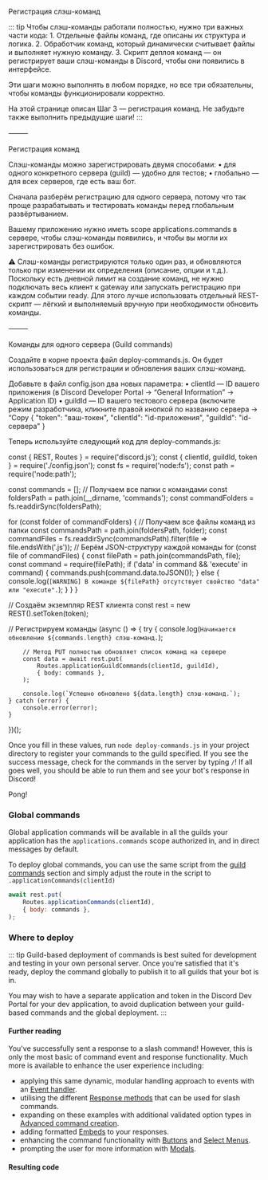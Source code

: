Регистрация слэш-команд

::: tip
Чтобы слэш-команды работали полностью, нужно три важных части кода:
	1.	Отдельные файлы команд, где описаны их структура и логика.
	2.	Обработчик команд, который динамически считывает файлы и выполняет нужную команду.
	3.	Скрипт деплоя команд — он регистрирует ваши слэш-команды в Discord, чтобы они появились в интерфейсе.

Эти шаги можно выполнять в любом порядке, но все три обязательны, чтобы команды функционировали корректно.

На этой странице описан Шаг 3 — регистрация команд. Не забудьте также выполнить предыдущие шаги!
:::

⸻

Регистрация команд

Слэш-команды можно зарегистрировать двумя способами:
	•	для одного конкретного сервера (guild) — удобно для тестов;
	•	глобально — для всех серверов, где есть ваш бот.

Сначала разберём регистрацию для одного сервера, потому что так проще разрабатывать и тестировать команды перед глобальным развёртыванием.

Вашему приложению нужно иметь scope applications.commands в сервере, чтобы слэш-команды появились, и чтобы вы могли их зарегистрировать без ошибок.

⚠️ Слэш-команды регистрируются только один раз, и обновляются только при изменении их определения (описание, опции и т.д.).
Поскольку есть дневной лимит на создание команд, не нужно подключать весь клиент к gateway или запускать регистрацию при каждом событии ready.
Для этого лучше использовать отдельный REST-скрипт — лёгкий и выполняемый вручную при необходимости обновить команды.

⸻

Команды для одного сервера (Guild commands)

Создайте в корне проекта файл deploy-commands.js.
Он будет использоваться для регистрации и обновления ваших слэш-команд.

Добавьте в файл config.json два новых параметра:
	•	clientId — ID вашего приложения (в Discord Developer Portal → “General Information” → Application ID)
	•	guildId — ID вашего тестового сервера (включите режим разработчика, кликните правой кнопкой по названию сервера → “Copy 
{
	"token": "ваш-токен",
	"clientId": "id-приложения",
	"guildId": "id-сервера"
}

Теперь используйте следующий код для deploy-commands.js:

<!-- eslint-skip -->

const { REST, Routes } = require('discord.js');
const { clientId, guildId, token } = require('./config.json');
const fs = require('node:fs');
const path = require('node:path');

const commands = [];
// Получаем все папки с командами
const foldersPath = path.join(__dirname, 'commands');
const commandFolders = fs.readdirSync(foldersPath);

for (const folder of commandFolders) {
	// Получаем все файлы команд из папки
	const commandsPath = path.join(foldersPath, folder);
	const commandFiles = fs.readdirSync(commandsPath).filter(file => file.endsWith('.js'));
	// Берём JSON-структуру каждой команды
	for (const file of commandFiles) {
		const filePath = path.join(commandsPath, file);
		const command = require(filePath);
		if ('data' in command && 'execute' in command) {
			commands.push(command.data.toJSON());
		} else {
			console.log(`[WARNING] В команде ${filePath} отсутствует свойство "data" или "execute".`);
		}
	}
}

// Создаём экземпляр REST клиента
const rest = new REST().setToken(token);

// Регистрируем команды
(async () => {
	try {
		console.log(`Начинается обновление ${commands.length} слэш-команд.`);

		// Метод PUT полностью обновляет список команд на сервере
		const data = await rest.put(
			Routes.applicationGuildCommands(clientId, guildId),
			{ body: commands },
		);

		console.log(`Успешно обновлено ${data.length} слэш-команд.`);
	} catch (error) {
		console.error(error);
	}
})();

Once you fill in these values, run `node deploy-commands.js` in your project directory to register your commands to the guild specified. If you see the success message, check for the commands in the server by typing `/`! If all goes well, you should be able to run them and see your bot's response in Discord!

<DiscordMessages>
	<DiscordMessage profile="bot">
		<template #interactions>
			<DiscordInteraction profile="user" :command="true">ping</DiscordInteraction>
		</template>
		Pong!
	</DiscordMessage>
</DiscordMessages>

### Global commands

Global application commands will be available in all the guilds your application has the `applications.commands` scope authorized in, and in direct messages by default.

To deploy global commands, you can use the same script from the [guild commands](#guild-commands) section and simply adjust the route in the script to `.applicationCommands(clientId)`

<!-- eslint-skip -->

```js {2}
await rest.put(
	Routes.applicationCommands(clientId),
	{ body: commands },
);
```

### Where to deploy

::: tip
Guild-based deployment of commands is best suited for development and testing in your own personal server. Once you're satisfied that it's ready, deploy the command globally to publish it to all guilds that your bot is in.

You may wish to have a separate application and token in the Discord Dev Portal for your dev application, to avoid duplication between your guild-based commands and the global deployment.
:::

#### Further reading

You've successfully sent a response to a slash command! However, this is only the most basic of command event and response functionality. Much more is available to enhance the user experience including:

* applying this same dynamic, modular handling approach to events with an [Event handler](/creating-your-bot/event-handling.md).
* utilising the different [Response methods](/slash-commands/response-methods.md) that can be used for slash commands.
* expanding on these examples with additional validated option types in [Advanced command creation](/slash-commands/advanced-creation.md).
* adding formatted [Embeds](/popular-topics/embeds.md) to your responses.
* enhancing the command functionality with [Buttons](/interactive-components/buttons) and [Select Menus](/interactive-components/select-menus).
* prompting the user for more information with [Modals](/interactions/modals.md).

#### Resulting code

<ResultingCode path="creating-your-bot/command-deployment" />
